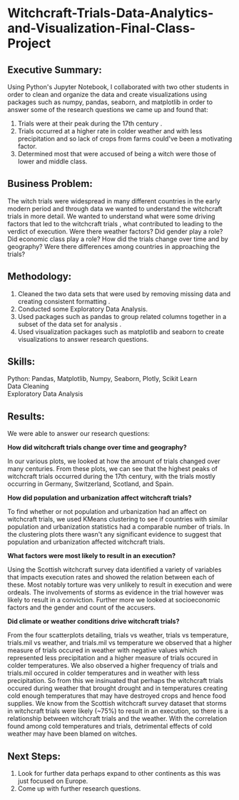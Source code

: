 # Witchcraft-Trials-Data-Analytics-and-Visualization-Final-Class-Project
## Executive Summary:
Using Python's Jupyter Notebook, I collaborated with two other students in order to clean and organize the data and create visualizations using packages such as numpy, pandas, seaborn, and matplotlib in order to answer some of the research questions we came up and found that:
1. Trials were at their peak during the 17th century . 
2. Trials occurred at a higher rate in colder weather and with less precipitation and so lack of crops from farms could've been a motivating factor.
3. Determined most that were accused of being a witch were those of lower and middle class.

## Business Problem:
The witch trials were widespread in many different countries in the early modern period and through data we wanted to understand the witchcraft trials in more detail. We wanted to understand what were some driving factors that led to the witchcraft trials , what contributed to leading to the verdict of execution. Were there weather factors? Did gender play a role? Did economic class play a role? How did the trials change over time and by geography? Were there differences among countries in approaching the trials?

## Methodology:
1. Cleaned the two data sets that were used by removing missing data and creating consistent formatting .
2. Conducted some Exploratory Data Analysis. 
3. Used packages such as pandas to group related columns together in a subset of the data set for analysis .
4. Used visualization packages such as matplotlib and seaborn to create visualizations to answer research questions.

## Skills:
Python: Pandas, Matplotlib, Numpy, Seaborn, Plotly, Scikit Learn  
Data Cleaning  
Exploratory Data Analysis 

## Results:
 We were able to answer our research questions:  
 
**How did witchcraft trials change over time and geography?**

In our various plots, we looked at how the amount of trials changed over many centuries. From these plots, we can see that the highest peaks of witchcraft trials occurred during the 17th century, with the trials mostly occurring in Germany, Switzerland, Scotland, and Spain.

**How did population and urbanization affect witchcraft trials?**

To find whether or not population and urbanization had an affect on witchcraft trials, we used KMeans clustering to see if countries with similar population and urbanization statistics had a comparable number of trials. In the clustering plots there wasn't any significant evidence to suggest that population and urbanization affected witchcraft trials.

**What factors were most likely to result in an execution?**

Using the Scottish witchcraft survey data identified a variety of variables that impacts execution rates and showed the relation between each of these. Most notably torture was very unlikely to result in execution and were ordeals. The involvements of storms as evidence in the trial however was likely to result in a conviction. Further more we looked at socioeconomic factors and the gender and count of the accusers.

**Did climate or weather conditions drive witchcraft trials?**

From the four scatterplots detailing, trials vs weather, trials vs temperature, trials.mil vs weather, and trials.mil vs temperature we observed that a higher measure of trials occured in weather with negative values which represented less precipitation and a higher measure of trials occured in colder temperatures. We also observed a higher frequency of trials and trials.mil occured in colder temperatures and in weather with less precipitation. So from this we insinuated that perhaps the witchcraft trials occured during weather that brought drought and in temperatures creating cold enough temperatures that may have destroyed crops and hence food supplies. We know from the Scottish witchcraft survey dataset that storms in witchcraft trials were likely (~75%) to result in an execution, so there is a relationship between witchcraft trials and the weather. With the correlation found among cold temperatures and trials, detrimental effects of cold weather may have been blamed on witches.

## Next Steps:
1. Look for further data perhaps expand to other continents as this was just focused on Europe.
2. Come up with further research questions. 
